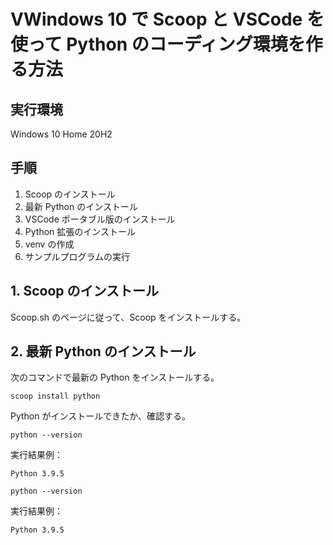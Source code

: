 # VWindows 10 で Scoop と VSCode を使って Python のコーディング環境を作る方法

## 実行環境

Windows 10 Home 20H2

## 手順

1. Scoop のインストール
2. 最新 Python のインストール
3. VSCode ポータブル版のインストール
4. Python 拡張のインストール
5. venv の作成
6. サンプルプログラムの実行

## 1. Scoop のインストール

Scoop.sh のページに従って、Scoop をインストールする。

## 2. 最新 Python のインストール

次のコマンドで最新の Python をインストールする。

``` console
scoop install python
```

Python がインストールできたか、確認する。

``` console
python --version
```

実行結果例：
```
Python 3.9.5
```

```  console
python --version
```

実行結果例：
```
Python 3.9.5
```
